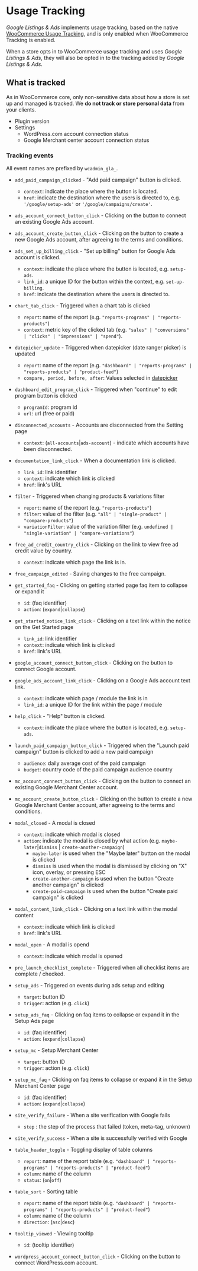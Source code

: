 # Usage Tracking

_Google Listings & Ads_ implements usage tracking, based on the native [WooCommerce Usage Tracking](https://woocommerce.com/usage-tracking/), and is only enabled when WooCommerce Tracking is enabled.

When a store opts in to WooCommerce usage tracking and uses _Google Listings & Ads_, they will also be opted in to the tracking added by _Google Listings & Ads_.

## What is tracked

As in WooCommerce core, only non-sensitive data about how a store is set up and managed is tracked. We **do not track or store personal data** from your clients.

* Plugin version
* Settings
  * WordPress.com account connection status
  * Google Merchant center account connection status

<!-- TODO: add more tracking information -->

### Tracking events

All event names are prefixed by `wcadmin_gla_`.

* `add_paid_campaign_clicked` - "Add paid campaign" button is clicked.
  * `context`: indicate the place where the button is located.
  * `href`: indicate the destination where the users is directed to, e.g. `'/google/setup-ads'` or `'/google/campaigns/create'`.

* `ads_account_connect_button_click` - Clicking on the button to connect an existing Google Ads account.

* `ads_account_create_button_click` - Clicking on the button to create a new Google Ads account, after agreeing to the terms and conditions.

* `ads_set_up_billing_click` - "Set up billing" button for Google Ads account is clicked.
  * `context`: indicate the place where the button is located, e.g. `setup-ads`.
  * `link_id`: a unique ID for the button within the context, e.g. `set-up-billing`.
  * `href`: indicate the destination where the users is directed to.

* `chart_tab_click` - Triggered when a chart tab is clicked
  * `report`: name of the report (e.g. `"reports-programs" | "reports-products"`)
  * `context`: metric key of the clicked tab (e.g. `"sales" | "conversions" | "clicks" | "impressions" | "spend"`).

* `datepicker_update` - Triggered when datepicker (date ranger picker) is updated
  * `report`: name of the report (e.g. `"dashboard" | "reports-programs" | "reports-products" | "product-feed"`)
  * `compare, period, before, after`: Values selected in [datepicker](https://woocommerce.github.io/woocommerce-admin/#/components/packages/date-range-filter-picker/README?id=props)

* `dashboard_edit_program_click` - Triggered when "continue" to edit program button is clicked
  * `programId`: program id
  * `url`: url (free or paid)

* `disconnected_accounts` - Accounts are disconnected from the Setting page
  * `context`: (`all-accounts`|`ads-account`) - indicate which accounts have been disconnected.

* `documentation_link_click` - When a documentation link is clicked.
  * `link_id`: link identifier
  * `context`: indicate which link is clicked
  * `href`: link's URL

* `filter` - Triggered when changing products & variations filter
  * `report`: name of the report (e.g. `"reports-products"`)
  * `filter`: value of the filter (e.g. `"all" | "single-product" | "compare-products"`)
  * `variationFilter`: value of the variation filter (e.g. `undefined | "single-variation" | "compare-variations"`)

* `free_ad_credit_country_click` - Clicking on the link to view free ad credit value by country.
  * `context`: indicate which page the link is in.

* `free_campaign_edited` - Saving changes to the free campaign.

* `get_started_faq` - Clicking on getting started page faq item to collapse or expand it
  * `id`: (faq identifier)
  * `action`: (`expand`|`collapse`)

* `get_started_notice_link_click` - Clicking on a text link within the notice on the Get Started page
  * `link_id`: link identifier
  * `context`: indicate which link is clicked
  * `href`: link's URL

* `google_account_connect_button_click` - Clicking on the button to connect Google account.

* `google_ads_account_link_click` - Clicking on a Google Ads account text link.
  * `context`: indicate which page / module the link is in
  * `link_id`: a unique ID for the link within the page / module

* `help_click` - "Help" button is clicked.
  * `context`: indicate the place where the button is located, e.g. `setup-ads`.

* `launch_paid_campaign_button_click` - Triggered when the "Launch paid campaign" button is clicked to add a new paid campaign
  * `audience`: daily average cost of the paid campaign
  * `budget`: country code of the paid campaign audience country

* `mc_account_connect_button_click` - Clicking on the button to connect an existing Google Merchant Center account.

* `mc_account_create_button_click` - Clicking on the button to create a new Google Merchant Center account, after agreeing to the terms and conditions.

* `modal_closed` - A modal is closed
  * `context`: indicate which modal is closed
  * `action`: indicate the modal is closed by what action (e.g. `maybe-later`|`dismiss` | `create-another-campaign`)
    * `maybe-later` is used when the "Maybe later" button on the modal is clicked
    * `dismiss` is used when the modal is dismissed by clicking on "X" icon, overlay, or pressing ESC
    * `create-another-campaign` is used when the button "Create another campaign" is clicked
    * `create-paid-campaign` is used when the button "Create paid campaign" is clicked

* `modal_content_link_click` - Clicking on a text link within the modal content
  * `context`: indicate which link is clicked
  * `href`: link's URL

* `modal_open` - A modal is opend
  * `context`: indicate which modal is opened

* `pre_launch_checklist_complete` - Triggered when all checklist items are complete / checked.

* `setup_ads` - Triggered on events during ads setup and editing
  * `target`: button ID
  * `trigger`: action (e.g. `click`)

* `setup_ads_faq` - Clicking on faq items to collapse or expand it in the Setup Ads page
  * `id`: (faq identifier)
  * `action`: (`expand`|`collapse`)

* `setup_mc` - Setup Merchant Center
  * `target`: button ID
  * `trigger`: action (e.g. `click`)

* `setup_mc_faq` - Clicking on faq items to collapse or expand it in the Setup Merchant Center page
  * `id`: (faq identifier)
  * `action`: (`expand`|`collapse`)

* `site_verify_failure` - When a site verification with Google fails
  * `step` : the step of the process that failed (token, meta-tag, unknown)

* `site_verify_success` - When a site is successfully verified with Google

* `table_header_toggle` - Toggling display of table columns
  * `report`: name of the report table (e.g. `"dashboard" | "reports-programs" | "reports-products" | "product-feed"`)
  * `column`: name of the column
  * `status`: (`on`|`off`)

* `table_sort` - Sorting table
  * `report`: name of the report table (e.g. `"dashboard" | "reports-programs" | "reports-products" | "product-feed"`)
  * `column`: name of the column
  * `direction`: (`asc`|`desc`)

* `tooltip_viewed` - Viewing tooltip
  * `id`: (tooltip identifier)

* `wordpress_account_connect_button_click` - Clicking on the button to connect WordPress.com account.

<!-- -- >
## Developer Info
All new tracking info should be updated in this readme.

New snapshot data for **WC Tracker** should be hooked into `Tracking\Events\TrackerSnapshot::include_snapshot_data()`.

New **Tracks** events should be created in `Tracking\Events\Events` (extending `Tracking\Events\BaseEvent`), and need to be registered in `Tracking\Events\EventTracking::$events`. They should also be registered in the `Internal\DependencyManagement\CoreServiceProvider` class:

```php
$this->conditionally_share_with_tags( Loaded::class );
```

 /Dev Info -->
